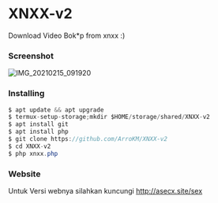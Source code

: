 # XNXX-v2

Download Video Bok*p from xnxx :)

<h3>Screenshot</h3>

![IMG_20210215_091920](https://user-images.githubusercontent.com/46747652/107898717-0c19c300-6f6f-11eb-9109-81e792b22816.jpg)

<h3>Installing</h3>

```java
$ apt update && apt upgrade
$ termux-setup-storage;mkdir $HOME/storage/shared/XNXX-v2
$ apt install git
$ apt install php
$ git clone https://github.com/ArroKM/XNXX-v2
$ cd XNXX-v2
$ php xnxx.php
```

<h3>Website</h3>

Untuk Versi webnya silahkan kuncungi http://asecx.site/sex
